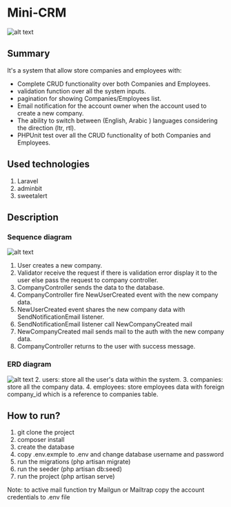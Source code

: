 # Mini-CRM
 ![alt text](https://github.com/ahmedwael49674/Mini-CRM/blob/master/diagrams/view.png)
## Summary
It's a system that allow store companies and employees with: 
- Complete CRUD functionality over both Companies and Employees.
- validation function over all the system inputs.
- pagination for showing Companies/Employees list.
- Email notification for the account owner when the account used to create a new company.
- The ability to switch between (English, Arabic ) languages considering the direction (ltr, rtl).
- PHPUnit test over all the CRUD functionality of both Companies and Employees.

## Used technologies
1. Laravel
2. adminbit
3. sweetalert

## Description
### Sequence  diagram 
 ![alt text](https://github.com/ahmedwael49674/Mini-CRM/blob/master/diagrams/Sequence%20Diagram.jpg)
1. User creates a new company.
2. Validator receive the request if there is validation error display it to the user else pass the request to company controller.
3. CompanyController sends the data to the database.
4. CompanyController fire NewUserCreated event with the new company data.
5. NewUserCreated event shares the new company data with SendNotificationEmail listener.
6. SendNotificationEmail listener call NewCompanyCreated mail
7. NewCompanyCreated mail sends mail to the auth with the new company data.
8. CompanyController returns to the user with success message.

### ERD  diagram 
 ![alt text](https://github.com/ahmedwael49674/Mini-CRM/blob/master/diagrams/ERD.png)
 2. users: store all the user's data within the system.
 3. companies: store all the company data.
 4. employees: store employees data with foreign company_id which is a reference to companies table.
 
## How to run?

1. git clone the project
2. composer install
3. create the database
4. copy .env.exmple to .env and change database username and password
5. run the migrations (php artisan migrate)
6. run the seeder (php artisan db:seed)
7. run the project (php artisan serve)

Note: to active mail function try Mailgun or Mailtrap copy the account credentials to .env file
